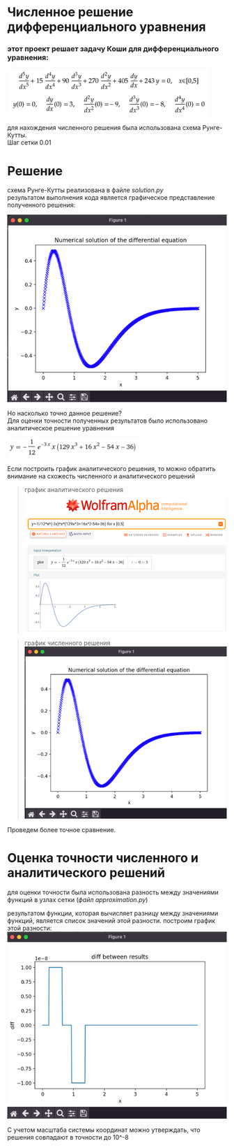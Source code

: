 # Численное решение дифференциального уравнения

### этот проект решает задачу Коши для дифференциального уравнения:

![](screens/img_3.png)

для нахождения численного решения была использована схема Рунге-Кутты. <br/>
Шаг сетки 0.01

# Решение

схема Рунге-Кутты реализована в файле *solution.py* <br/>
результатом выполнения кода является графическое представление полученного решения:

![](screens/img_1.png)


Но насколько точно данное решение? <br/>
Для оценки точности полученных результатов было использовано аналитическое решение уравнения 

![](screens/img_4.png)

Если построить график аналитического решения, то можно обратить внимание на схожесть численного и аналитического решений

> график аналитического решения <br/>
> ![](screens/img_2.png)

> график численного решения <br/>
> ![](screens/img_1.png)
> 
Проведем более точное сравнение.

# Оценка точности численного и аналитического решений

для оценки точности была использована разность между значениями функций в узлах сетки (*файл approximation.py*)

результатом функции, которая вычисляет разницу между значениями функций, является список значений этой разности.
построим график этой разности:
![](screens/img.png)

С учетом масштаба системы координат можно утверждать, что решения совпадают в точности до 10^-8